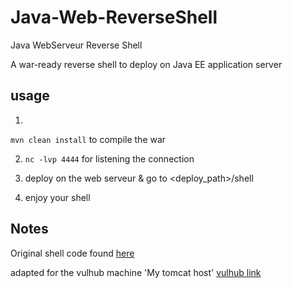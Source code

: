 # Java-Web-ReverseShell
Java WebServeur Reverse Shell

A war-ready reverse shell to deploy on Java EE application server

## usage

1.
`mvn clean install` to compile the war


2. `nc -lvp 4444` for listening the connection


3. deploy on the web serveur & go to <deploy_path>/shell


4. enjoy your shell

## Notes

Original shell code found [here](https://github.com/swisskyrepo/PayloadsAllTheThings/blob/master/Methodology%20and%20Resources/Reverse%20Shell%20Cheatsheet.md#java)

adapted for the vulhub machine 'My tomcat host' [vulhub link](https://www.vulnhub.com/entry/my-tomcat-host-1,457/)
